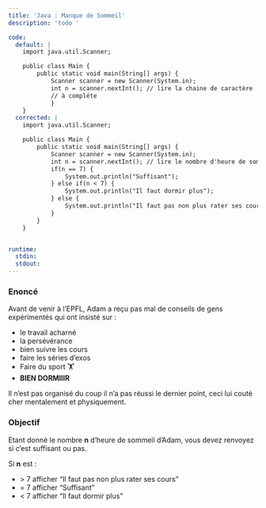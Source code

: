 ```yaml
---
title: 'Java : Manque de Sommeil'
description: 'todo '

code:
  default: |
    import java.util.Scanner;

    public class Main {
        public static void main(String[] args) {
            Scanner scanner = new Scanner(System.in);
            int n = scanner.nextInt(); // lire la chaine de caractère
            // à compléte 
            }
    } 
  corrected: |
    import java.util.Scanner;

    public class Main {
        public static void main(String[] args) {
            Scanner scanner = new Scanner(System.in);
            int n = scanner.nextInt(); // lire le nombre d'heure de sommeil d'Adam
            if(n == 7) {
                System.out.println("Suffisant");
            } else if(n < 7) {
                System.out.println("Il faut dormir plus");
            } else {
                System.out.println("Il faut pas non plus rater ses cours");
            }     
        }
    }


runtime:
  stdin:
  stdout:
---
```


### Enoncé

Avant de venir à l’EPFL, Adam a reçu pas mal de conseils de gens expérimentés qui ont insisté sur :

- le travail acharné
- la persévérance
- bien suivre les cours
- faire les séries d’exos
- Faire du sport 🏋️
- **BIEN DORMIIIR**

Il n’est pas organisé du coup il n’a pas réussi le dernier point, ceci lui couté cher mentalement et physiquement.

### Objectif

Etant donné le nombre **n** d’heure de sommeil d’Adam, vous devez renvoyez si c’est suffisant ou pas.

Si **n** est :

- \> 7 afficher “Il faut pas non plus rater ses cours”
- = 7 afficher “Suffisant”
- < 7 afficher “Il faut dormir plus”

